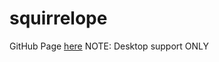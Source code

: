 # squirrelope
GitHub Page <a href='https://f0restf1re.github.io/squirrelope/'>here</a>
NOTE: Desktop support ONLY
